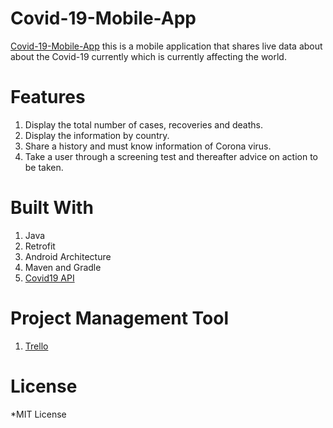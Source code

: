 # Covid-19-Mobile-App

[Covid-19-Mobile-App](https://github.com/LennyDennis/Covid-19-Mobile-App) this is a mobile application that shares live data about about the Covid-19 currently which is currently affecting the world.

# Features
1. Display the total number of cases, recoveries and deaths.
2. Display the information by country.
3. Share a history and must know information of Corona virus.
4. Take a user through a screening test and thereafter advice on action to be taken.

# Built With
1. Java
2. Retrofit
3. Android Architecture
4. Maven and Gradle
5. [Covid19 API](https://covid19api.com/)


# Project Management Tool
1. [Trello](https://trello.com/)

# License
*MIT License
